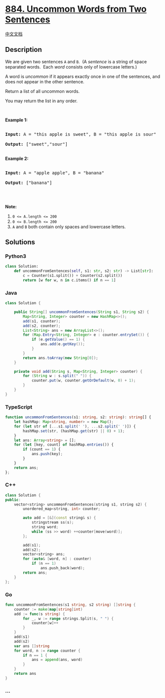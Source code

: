 # [884. Uncommon Words from Two Sentences](https://leetcode.com/problems/uncommon-words-from-two-sentences)

[中文文档](/solution/0800-0899/0884.Uncommon%20Words%20from%20Two%20Sentences/README.md)

## Description

<p>We are given two sentences <code>A</code> and <code>B</code>.&nbsp; (A <em>sentence</em>&nbsp;is a string of space separated words.&nbsp; Each <em>word</em> consists only of lowercase letters.)</p>

<p>A word is <em>uncommon</em>&nbsp;if it appears exactly once in one of the sentences, and does not appear in the other sentence.</p>

<p>Return a list of all uncommon words.&nbsp;</p>

<p>You may return the list in any order.</p>

<p>&nbsp;</p>

<ol>

</ol>

<div>

<p><strong>Example 1:</strong></p>

<pre>

<strong>Input: </strong>A = <span id="example-input-1-1">&quot;this apple is sweet&quot;</span>, B = <span id="example-input-1-2">&quot;this apple is sour&quot;</span>

<strong>Output: </strong><span id="example-output-1">[&quot;sweet&quot;,&quot;sour&quot;]</span>

</pre>

<div>

<p><strong>Example 2:</strong></p>

<pre>

<strong>Input: </strong>A = <span id="example-input-2-1">&quot;apple apple&quot;</span>, B = <span id="example-input-2-2">&quot;banana&quot;</span>

<strong>Output: </strong><span id="example-output-2">[&quot;banana&quot;]</span>

</pre>

<p>&nbsp;</p>

<p><strong>Note:</strong></p>

<ol>
	<li><code>0 &lt;= A.length &lt;= 200</code></li>
	<li><code>0 &lt;= B.length &lt;= 200</code></li>
	<li><code>A</code> and <code>B</code> both contain only spaces and lowercase letters.</li>
</ol>

</div>

</div>

## Solutions

<!-- tabs:start -->

### **Python3**

```python
class Solution:
    def uncommonFromSentences(self, s1: str, s2: str) -> List[str]:
        c = Counter(s1.split()) + Counter(s2.split())
        return [w for w, n in c.items() if n == 1]
```

### **Java**

```java
class Solution {

    public String[] uncommonFromSentences(String s1, String s2) {
        Map<String, Integer> counter = new HashMap<>();
        add(s1, counter);
        add(s2, counter);
        List<String> ans = new ArrayList<>();
        for (Map.Entry<String, Integer> e : counter.entrySet()) {
            if (e.getValue() == 1) {
                ans.add(e.getKey());
            }
        }
        return ans.toArray(new String[0]);
    }

    private void add(String s, Map<String, Integer> counter) {
        for (String w : s.split(" ")) {
            counter.put(w, counter.getOrDefault(w, 0) + 1);
        }
    }
}

```

### **TypeScript**

```ts
function uncommonFromSentences(s1: string, s2: string): string[] {
    let hashMap: Map<string, number> = new Map();
    for (let str of [...s1.split(' '), ...s2.split(' ')]) {
        hashMap.set(str, (hashMap.get(str) || 0) + 1);
    }
    let ans: Array<string> = [];
    for (let [key, count] of hashMap.entries()) {
        if (count == 1) {
            ans.push(key);
        }
    }
    return ans;
};
```

### **C++**

```cpp
class Solution {
public:
    vector<string> uncommonFromSentences(string s1, string s2) {
        unordered_map<string, int> counter;

        auto add = [&](const string& s) {
            stringstream ss(s);
            string word;
            while (ss >> word) ++counter[move(word)];
        };

        add(s1);
        add(s2);
        vector<string> ans;
        for (auto& [word, n] : counter)
            if (n == 1)
                ans.push_back(word);
        return ans;
    }
};
```

### **Go**

```go
func uncommonFromSentences(s1 string, s2 string) []string {
	counter := make(map[string]int)
	add := func(s string) {
		for _, w := range strings.Split(s, " ") {
			counter[w]++
		}
	}
	add(s1)
	add(s2)
	var ans []string
	for word, n := range counter {
		if n == 1 {
			ans = append(ans, word)
		}
	}
	return ans
}
```

### **...**

```

```

<!-- tabs:end -->
